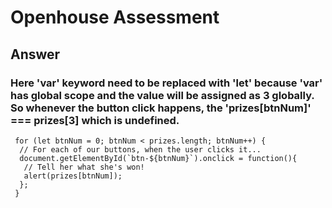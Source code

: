 # Openhouse Assessment

## Answer

### Here 'var' keyword need to be replaced with 'let' because 'var' has global scope and the value will be assigned as 3 globally. So whenever the button click happens, the 'prizes[btnNum]' === prizes[3] which is undefined.

     for (let btnNum = 0; btnNum < prizes.length; btnNum++) {
      // For each of our buttons, when the user clicks it...
      document.getElementById(`btn-${btnNum}`).onclick = function(){
       // Tell her what she's won!
       alert(prizes[btnNum]);
      };
     }
